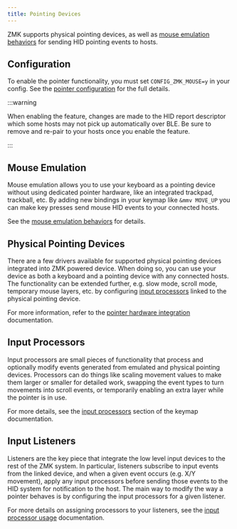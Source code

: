 ```yaml
---
title: Pointing Devices
---
```


ZMK supports physical pointing devices, as well as [mouse emulation behaviors](../keymaps/behaviors/mouse-emulation.md) for sending HID pointing events to hosts.

## Configuration

To enable the pointer functionality, you must set `CONFIG_ZMK_MOUSE=y` in your config. See the [pointer configuration](../config/pointing.md) for the full details.

:::warning

When enabling the feature, changes are made to the HID report descriptor which some hosts may not pick up automatically over BLE. Be sure to remove and re-pair to your hosts once you enable the feature.

:::

## Mouse Emulation

Mouse emulation allows you to use your keyboard as a pointing device without using dedicated pointer hardware, like an integrated trackpad, trackball, etc. By adding new bindings in your keymap like `&mmv MOVE_UP` you can make key presses send mouse HID events to your connected hosts.

See the [mouse emulation behaviors](../keymaps/behaviors/mouse-emulation.md) for details.

## Physical Pointing Devices

There are a few drivers available for supported physical pointing devices integrated into ZMK powered device. When doing so, you can use your device as both a keyboard and a pointing device with any connected hosts. The functionality can be extended further, e.g. slow mode, scroll mode, temporary mouse layers, etc. by configuring [input processors](#input-processors) linked to the physical pointing device.

For more information, refer to the [pointer hardware integration](../development/hardware-integration/pointing.mdx) documentation.

## Input Processors

Input processors are small pieces of functionality that process and optionally modify events generated from emulated and physical pointing devices. Processors can do things like scaling movement values to make them larger or smaller for detailed work, swapping the event types to turn movements into scroll events, or temporarily enabling an extra layer while the pointer is in use.

For more details, see the [input processors](../keymaps/input-processors/index.md) section of the keymap documentation.

## Input Listeners

Listeners are the key piece that integrate the low level input devices to the rest of the ZMK system. In particular, listeners subscribe to input events from the linked device, and when a given event occurs (e.g. X/Y movement), apply any input processors before sending those events to the HID system for notification to the host. The main way to modify the way a pointer behaves is by configuring the input processors for a given listener.

For more details on assigning processors to your listeners, see the [input processor usage](../keymaps/input-processors/usage.md) documentation.

